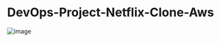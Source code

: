 # DevOps-Project-Netflix-Clone-Aws
![image](https://github.com/user-attachments/assets/eb7b9589-fe44-441f-8cd4-a8f85b47902c)
